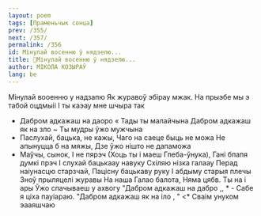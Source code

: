 ```yaml
---
layout: poem
tags: [Праменьчык сонца]
prev: /355/
next: /357/
permalink: /356
id: Мінулай восенню ў нядзелю...
title: 🚧Мінулай восенню ў нядзелю...
author: МІКОЛА КОЗЫРАЎ
lang: be
---
```



Мінулай вооенню у надзапю Як журавоў эбірау мжак. На прыэбе мы э табой оцдмыіі I ты каэау мне шчыра так
-   Дабром адкажаш на даоро « Тады ты малайчына Дабром адкажаш як на зло ~ Ты мудры ўжо мужчына
-   Паслухай, бацька, не кажы, Чаго на саеце быць не можа Не апынуцца б на мяжы, Дзе ўжо нішто не дапаможа
-   Маўчы, сынок, I не пярэч (Хоць ты і маеш Гпеба-ўнука), Гані бпапя думкі прэч
I слухай бацькаау навуку Схіляю нізка галаау Перад наіунасцю старзчай, Пацісну бацькаву руку I абдыму старыя плечы Зноў прыляцелі журавы На наша Галао балота, Няма цябв. Ты на і ары Ўжо спачываеш у ахвогу "Дабром адкажаш на дабро ,, * - Сабе я ціха пауіараю.
"Дабром адкажаш як на іло , " <* Сваім унуком эааяшчаю
